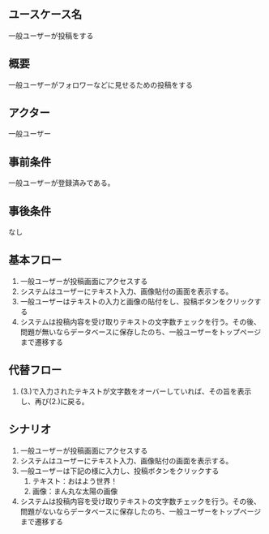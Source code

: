 ## ユースケース名

一般ユーザーが投稿をする

## 概要

一般ユーザーがフォロワーなどに見せるための投稿をする

## アクター

一般ユーザー

## 事前条件

一般ユーザーが登録済みである。

## 事後条件

なし

## 基本フロー

1. 一般ユーザーが投稿画面にアクセスする
2. システムはユーザーにテキスト入力、画像貼付の画面を表示する。
3. 一般ユーザーはテキストの入力と画像の貼付をし、投稿ボタンをクリックする
4. システムは投稿内容を受け取りテキストの文字数チェックを行う。その後、問題が無いならデータベースに保存したのち、一般ユーザーをトップページまで遷移する

## 代替フロー

1. (3.)で入力されたテキストが文字数をオーバーしていれば、その旨を表示し、再び(2.)に戻る。

## シナリオ

1. 一般ユーザーが投稿画面にアクセスする
2. システムはユーザーにテキスト入力、画像貼付の画面を表示する。
3. 一般ユーザーは下記の様に入力し、投稿ボタンをクリックする
   1. テキスト：おはよう世界！
   2. 画像：まん丸な太陽の画像
4. システムは投稿内容を受け取りテキストの文字数チェックを行う。その後、問題がないならデータベースに保存したのち、一般ユーザーをトップページまで遷移する
